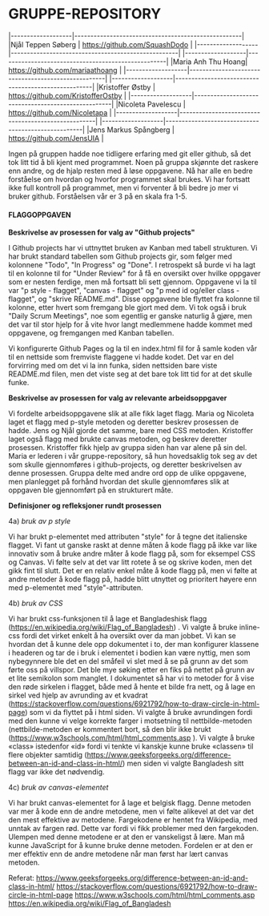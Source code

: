 # GRUPPE-REPOSITORY

|-------------------|----------------------------------------------------|
|Njål Teppen Søberg | https://github.com/SquashDodo  |
|-------------------|----------------------------------------------------|
|-------------------|----------------------------------------------------|
|Maria Anh Thu Hoang| https://github.com/mariaathoang                    |
|-------------------|----------------------------------------------------|
|-------------------|----------------------------------------------------|
|Kristoffer Østby   | https://github.com/KristofferOstby                 |
|-------------------|----------------------------------------------------|
|Nicoleta Pavelescu | https://github.com/Nicoletapa                      |
|-------------------|----------------------------------------------------|
|-------------------|----------------------------------------------------|
|Jens Markus Spångberg | https://github.com/JensUIA                      |



Ingen på gruppen hadde noe tidligere erfaring med git eller github, så
det tok litt tid å bli kjent med programmet. Noen på gruppa skjønnte det
raskere enn andre, og de hjalp resten med å løse oppgavene. Nå har alle 
en bedre forståelse om hvordan og hvorfor programmet skal brukes. Vi har 
fortsatt ikke full kontroll på programmet, men vi forventer å bli bedre
jo mer vi bruker github. Forståelsen vår er 3 på en skala fra 1-5.



<h4>FLAGGOPPGAVEN</h4>

<b>Beskrivelse av prosessen for valg av "Github projects"</b>

I Github projects har vi uttnyttet bruken av Kanban med tabell strukturen. Vi har brukt standard tabellen som Github projects gir, som følger med kolonnene "Todo", "In Progress" og "Done". I retrospekt så burde vi ha lagt til en kolonne til for "Under Review" for å få en oversikt over hvilke oppgaver som er nesten ferdige, men må fortsatt bli sett gjennom. Oppgavene vi la til var "p style - flagget", "canvas - flagget" og "p med id og/eller class - flagget", og "skrive README.md". Disse oppgavene ble flyttet fra kolonne til kolonne, etter hvert som fremgang ble gjort med dem. Vi tok også i bruk "Daily Scrum Meetings", noe som egentlig er ganske naturlig å gjøre, men det var til stor hjelp for å vite hvor langt medlemmene hadde kommet med oppgavene, og fremgangen med Kanban tabellen.

Vi konfigurerte Github Pages og la til en index.html fil for å samle koden vår til en nettside som fremviste flaggene vi hadde kodet. Det var en del forvirring med om det vi la inn funka, siden nettsiden bare viste README.md filen, men det viste seg at det bare tok litt tid for at det skulle funke.


<b>Beskrivelse av prosessen for valg av relevante arbeidsoppgaver</b>

Vi fordelte arbeidsoppgavene slik at alle fikk laget flagg. Maria og Nicoleta laget et flagg med p-style metoden og deretter beskrev prosessen de hadde. Jens og Njål gjorde det samme, bare med CSS metoden. Kristoffer laget også flagg med brukte canvas metoden, og beskrev deretter prosessen. Kristoffer fikk hjelp av gruppa siden han var alene på sin del. Maria er lederen i vår gruppe-repository, så hun hovedsaklig tok seg av det som skulle gjennomføres i github-projects, og deretter beskrivelsen av denne prosessen. Gruppa delte med andre ord opp de ulike oppgavene, men planlegget på forhånd hvordan det skulle gjennomføres slik at oppgaven ble gjennomført på en strukturert måte. 


<b>Definisjoner og refleksjoner rundt prosessen</b>

4a) <i>bruk av p style</i>

Vi har brukt p-elementet med attributen "style" for å tegne det italienske flagget. Vi fant ut ganske raskt at denne måten å kode flagg på ikke var like innovativ som å bruke andre måter å kode flagg på, som for eksempel CSS og Canvas. Vi følte selv at det var litt rotete å se og skrive koden, men det gikk fint til slutt. Det er en relativ enkel måte å kode flagg på, men vi følte at andre metoder å kode flagg på, hadde blitt utnyttet og prioritert høyere enn med p-elementet med "style"-attributen.

4b) <i>bruk av CSS</i>

Vi har brukt css-funksjonen til å lage et Bangladeshisk flagg (https://en.wikipedia.org/wiki/Flag_of_Bangladesh) . Vi valgte å bruke inline-css fordi det virket enkelt å ha oversikt over da man jobbet. Vi kan se hvordan det å kunne dele opp dokumentet i to, der man konfigurer klassene i headeren og tar de i bruk i elementet i bodien kan være nyttig, men som nybegynnere ble det en del småfeil vi slet med å se på grunn av det som førte oss på villspor. Det ble mye søking etter en fiks på nettet på grunn av et lite semikolon som manglet. I dokumentet så har vi to metoder for å vise den røde sirkelen i flagget, både med å hente et bilde fra nett, og å lage en sirkel ved hjelp av avrunding av et kvadrat (https://stackoverflow.com/questions/6921792/how-to-draw-circle-in-html-page) som vi da flyttet på i html siden. Vi valgte å bruke avrundingen fordi med den kunne vi velge korrekte farger i motsetning til nettbilde-metoden (nettbilde-metoden er kommentert bort, så den blir ikke brukt (https://www.w3schools.com/html/html_comments.asp ). Vi valgte å bruke «class» istedenfor «id» fordi vi tenkte vi kanskje kunne bruke «classen» til flere objekter samtidig (https://www.geeksforgeeks.org/difference-between-an-id-and-class-in-html/) men siden vi valgte Bangladesh sitt flagg var ikke det nødvendig.

4c) <i>bruk av canvas-elementet</i>

Vi har brukt canvas-elementet for å lage et belgisk flagg. Denne metoden var mer å kode enn de andre metodene, men vi følte alikevel at det var det den mest effektive av metodene. Fargekodene er hentet fra Wikipedia, med unntak av fargen rød. Dette var fordi vi fikk problemer med den fargekoden. Ulempen med denne metodene er at den er vanskeligst å lære. Man må kunne JavaScript for å kunne bruke denne metoden. Fordelen er at den er mer effektiv enn de andre metodene når man først har lært canvas metoden.

Referat:
https://www.geeksforgeeks.org/difference-between-an-id-and-class-in-html/
https://stackoverflow.com/questions/6921792/how-to-draw-circle-in-html-page
https://www.w3schools.com/html/html_comments.asp
https://en.wikipedia.org/wiki/Flag_of_Bangladesh

